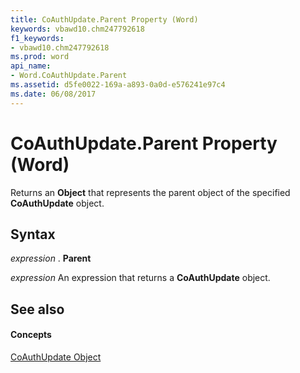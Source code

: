 ```yaml
---
title: CoAuthUpdate.Parent Property (Word)
keywords: vbawd10.chm247792618
f1_keywords:
- vbawd10.chm247792618
ms.prod: word
api_name:
- Word.CoAuthUpdate.Parent
ms.assetid: d5fe0022-169a-a893-0a0d-e576241e97c4
ms.date: 06/08/2017
---
```



# CoAuthUpdate.Parent Property (Word)

Returns an **Object** that represents the parent object of the specified **CoAuthUpdate** object.


## Syntax

 _expression_ . **Parent**

 _expression_ An expression that returns a **CoAuthUpdate** object.


## See also


#### Concepts


[CoAuthUpdate Object](coauthupdate-object-word.md)

